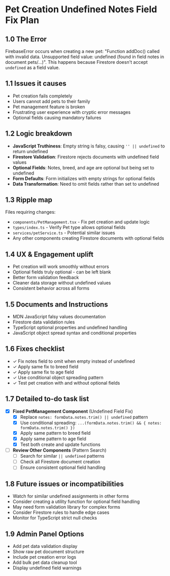 # Pet Creation Undefined Notes Field Fix Plan

## 1.0 The Error
FirebaseError occurs when creating a new pet: "Function addDoc() called with invalid data. Unsupported field value: undefined (found in field notes in document pets/...)". This happens because Firestore doesn't accept `undefined` as a field value.

## 1.1 Issues it causes
- Pet creation fails completely
- Users cannot add pets to their family
- Pet management feature is broken
- Frustrating user experience with cryptic error messages
- Optional fields causing mandatory failures

## 1.2 Logic breakdown
- **JavaScript Truthiness**: Empty string is falsy, causing `'' || undefined` to return undefined
- **Firestore Validation**: Firestore rejects documents with undefined field values
- **Optional Fields**: Notes, breed, and age are optional but being set to undefined
- **Form Defaults**: Form initializes with empty strings for optional fields
- **Data Transformation**: Need to omit fields rather than set to undefined

## 1.3 Ripple map
Files requiring changes:
- `components/PetManagement.tsx` - Fix pet creation and update logic
- `types/index.ts` - Verify Pet type allows optional fields
- `services/petService.ts` - Potential similar issues
- Any other components creating Firestore documents with optional fields

## 1.4 UX & Engagement uplift
- Pet creation will work smoothly without errors
- Optional fields truly optional - can be left blank
- Better form validation feedback
- Cleaner data storage without undefined values
- Consistent behavior across all forms

## 1.5 Documents and Instructions
- MDN JavaScript falsy values documentation
- Firestore data validation rules
- TypeScript optional properties and undefined handling
- JavaScript object spread syntax and conditional properties

## 1.6 Fixes checklist
- ✓ Fix notes field to omit when empty instead of undefined
- ✓ Apply same fix to breed field
- ✓ Apply same fix to age field
- ✓ Use conditional object spreading pattern
- ✓ Test pet creation with and without optional fields

## 1.7 Detailed to-do task list
- [X] **Fixed PetManagement Component** (Undefined Field Fix)
  - [X] Replace `notes: formData.notes.trim() || undefined` pattern
  - [X] Use conditional spreading: `...(formData.notes.trim() && { notes: formData.notes.trim() })`
  - [X] Apply same pattern to breed field
  - [X] Apply same pattern to age field
  - [X] Test both create and update functions
- [ ] **Review Other Components** (Pattern Search)
  - [ ] Search for similar `|| undefined` patterns
  - [ ] Check all Firestore document creation
  - [ ] Ensure consistent optional field handling

## 1.8 Future issues or incompatibilities
- Watch for similar undefined assignments in other forms
- Consider creating a utility function for optional field handling
- May need form validation library for complex forms
- Consider Firestore rules to handle edge cases
- Monitor for TypeScript strict null checks

## 1.9 Admin Panel Options
- Add pet data validation display
- Show raw pet document structure
- Include pet creation error logs
- Add bulk pet data cleanup tool
- Display undefined field warnings
